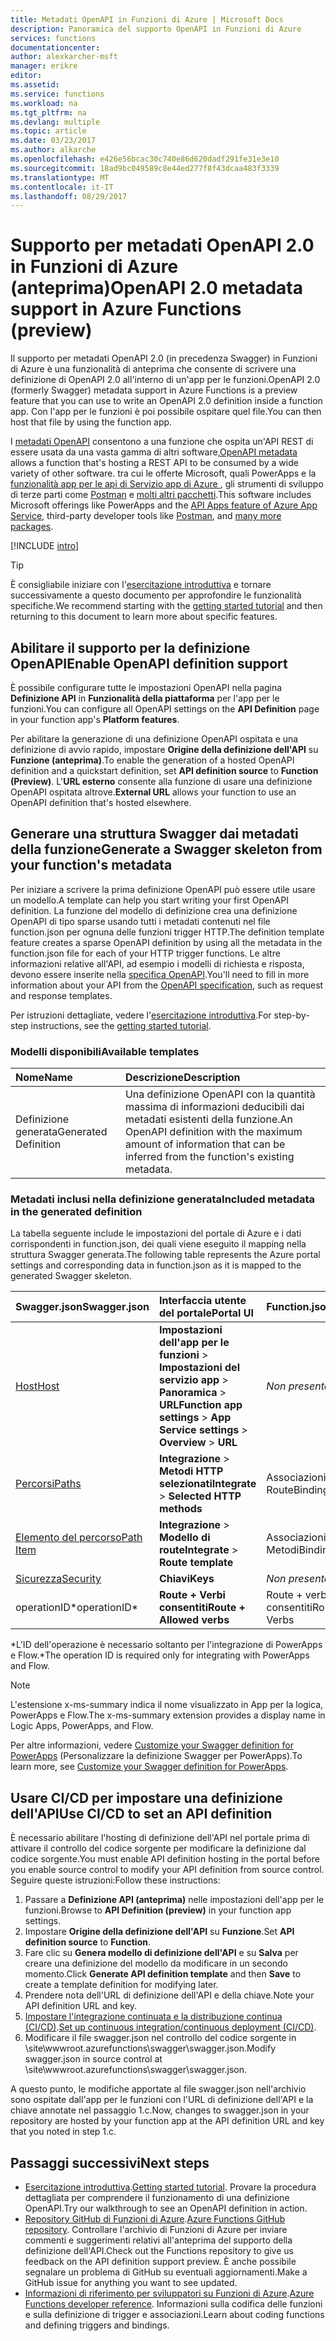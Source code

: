 ```yaml
---
title: Metadati OpenAPI in Funzioni di Azure | Microsoft Docs
description: Panoramica del supporto OpenAPI in Funzioni di Azure
services: functions
documentationcenter: 
author: alexkarcher-msft
manager: erikre
editor: 
ms.assetid: 
ms.service: functions
ms.workload: na
ms.tgt_pltfrm: na
ms.devlang: multiple
ms.topic: article
ms.date: 03/23/2017
ms.author: alkarche
ms.openlocfilehash: e426e56bcac30c740e86d620dadf291fe31e3e10
ms.sourcegitcommit: 18ad9bc049589c8e44ed277f8f43dcaa483f3339
ms.translationtype: MT
ms.contentlocale: it-IT
ms.lasthandoff: 08/29/2017
---
```

# <a name="openapi-20-metadata-support-in-azure-functions-preview"></a><span data-ttu-id="d8f0c-103">Supporto per metadati OpenAPI 2.0 in Funzioni di Azure (anteprima)</span><span class="sxs-lookup"><span data-stu-id="d8f0c-103">OpenAPI 2.0 metadata support in Azure Functions (preview)</span></span>
<span data-ttu-id="d8f0c-104">Il supporto per metadati OpenAPI 2.0 (in precedenza Swagger) in Funzioni di Azure è una funzionalità di anteprima che consente di scrivere una definizione di OpenAPI 2.0 all'interno di un'app per le funzioni.</span><span class="sxs-lookup"><span data-stu-id="d8f0c-104">OpenAPI 2.0 (formerly Swagger) metadata support in Azure Functions is a preview feature that you can use to write an OpenAPI 2.0 definition inside a function app.</span></span> <span data-ttu-id="d8f0c-105">Con l'app per le funzioni è poi possibile ospitare quel file.</span><span class="sxs-lookup"><span data-stu-id="d8f0c-105">You can then host that file by using the function app.</span></span>

<span data-ttu-id="d8f0c-106">I [metadati OpenAPI](http://swagger.io/) consentono a una funzione che ospita un'API REST di essere usata da una vasta gamma di altri software,</span><span class="sxs-lookup"><span data-stu-id="d8f0c-106">[OpenAPI metadata](http://swagger.io/) allows a function that's hosting a REST API to be consumed by a wide variety of other software.</span></span> <span data-ttu-id="d8f0c-107">tra cui le offerte Microsoft, quali PowerApps e la [funzionalità app per le api di Servizio app di Azure ](https://docs.microsoft.com/azure/app-service-api/app-service-api-dotnet-get-started#a-idcodegena-generate-client-code-for-the-data-tier), gli strumenti di sviluppo di terze parti come [Postman](https://www.getpostman.com/docs/importing_swagger) e [molti altri pacchetti](http://swagger.io/tools/).</span><span class="sxs-lookup"><span data-stu-id="d8f0c-107">This software includes Microsoft offerings like PowerApps and the [API Apps feature of Azure App Service](https://docs.microsoft.com/azure/app-service-api/app-service-api-dotnet-get-started#a-idcodegena-generate-client-code-for-the-data-tier), third-party developer tools like [Postman](https://www.getpostman.com/docs/importing_swagger), and [many more packages](http://swagger.io/tools/).</span></span>

[!INCLUDE [intro](../../includes/functions-bindings-intro.md)]

>[!TIP]
><span data-ttu-id="d8f0c-108">È consigliabile iniziare con l'[esercitazione introduttiva](./functions-api-definition-getting-started.md) e tornare successivamente a questo documento per approfondire le funzionalità specifiche.</span><span class="sxs-lookup"><span data-stu-id="d8f0c-108">We recommend starting with the [getting started tutorial](./functions-api-definition-getting-started.md) and then returning to this document to learn more about specific features.</span></span>

## <span data-ttu-id="d8f0c-109"><a name="enable"></a>Abilitare il supporto per la definizione OpenAPI</span><span class="sxs-lookup"><span data-stu-id="d8f0c-109"><a name="enable"></a>Enable OpenAPI definition support</span></span>
<span data-ttu-id="d8f0c-110">È possibile configurare tutte le impostazioni OpenAPI nella pagina **Definizione API** in **Funzionalità della piattaforma** per l'app per le funzioni.</span><span class="sxs-lookup"><span data-stu-id="d8f0c-110">You can configure all OpenAPI settings on the **API Definition** page in your function app's **Platform features**.</span></span>

<span data-ttu-id="d8f0c-111">Per abilitare la generazione di una definizione OpenAPI ospitata e una definizione di avvio rapido, impostare **Origine della definizione dell'API** su **Funzione (anteprima)**.</span><span class="sxs-lookup"><span data-stu-id="d8f0c-111">To enable the generation of a hosted OpenAPI definition and a quickstart definition, set **API definition source** to **Function (Preview)**.</span></span> <span data-ttu-id="d8f0c-112">L'**URL esterno** consente alla funzione di usare una definizione OpenAPI ospitata altrove.</span><span class="sxs-lookup"><span data-stu-id="d8f0c-112">**External URL** allows your function to use an OpenAPI definition that's hosted elsewhere.</span></span>

## <span data-ttu-id="d8f0c-113"><a name="generate-definition"></a>Generare una struttura Swagger dai metadati della funzione</span><span class="sxs-lookup"><span data-stu-id="d8f0c-113"><a name="generate-definition"></a>Generate a Swagger skeleton from your function's metadata</span></span>
<span data-ttu-id="d8f0c-114">Per iniziare a scrivere la prima definizione OpenAPI può essere utile usare un modello.</span><span class="sxs-lookup"><span data-stu-id="d8f0c-114">A template can help you start writing your first OpenAPI definition.</span></span> <span data-ttu-id="d8f0c-115">La funzione del modello di definizione crea una definizione OpenAPI di tipo sparse usando tutti i metadati contenuti nel file function.json per ognuna delle funzioni trigger HTTP.</span><span class="sxs-lookup"><span data-stu-id="d8f0c-115">The definition template feature creates a sparse OpenAPI definition by using all the metadata in the function.json file for each of your HTTP trigger functions.</span></span> <span data-ttu-id="d8f0c-116">Le altre informazioni relative all'API, ad esempio i modelli di richiesta e risposta, devono essere inserite nella [specifica OpenAPI](http://swagger.io/specification/).</span><span class="sxs-lookup"><span data-stu-id="d8f0c-116">You'll need to fill in more information about your API from the [OpenAPI specification](http://swagger.io/specification/), such as request and response templates.</span></span>

<span data-ttu-id="d8f0c-117">Per istruzioni dettagliate, vedere l'[esercitazione introduttiva](./functions-api-definition-getting-started.md).</span><span class="sxs-lookup"><span data-stu-id="d8f0c-117">For step-by-step instructions, see the [getting started tutorial](./functions-api-definition-getting-started.md).</span></span>

### <span data-ttu-id="d8f0c-118"><a name="templates"></a>Modelli disponibili</span><span class="sxs-lookup"><span data-stu-id="d8f0c-118"><a name="templates"></a>Available templates</span></span>

|<span data-ttu-id="d8f0c-119">Nome</span><span class="sxs-lookup"><span data-stu-id="d8f0c-119">Name</span></span>| <span data-ttu-id="d8f0c-120">Descrizione</span><span class="sxs-lookup"><span data-stu-id="d8f0c-120">Description</span></span> |
|:-----|:-----|
|<span data-ttu-id="d8f0c-121">Definizione generata</span><span class="sxs-lookup"><span data-stu-id="d8f0c-121">Generated Definition</span></span>|<span data-ttu-id="d8f0c-122">Una definizione OpenAPI con la quantità massima di informazioni deducibili dai metadati esistenti della funzione.</span><span class="sxs-lookup"><span data-stu-id="d8f0c-122">An OpenAPI definition with the maximum amount of information that can be inferred from the function's existing metadata.</span></span>|

### <span data-ttu-id="d8f0c-123"><a name="quickstart-details"></a>Metadati inclusi nella definizione generata</span><span class="sxs-lookup"><span data-stu-id="d8f0c-123"><a name="quickstart-details"></a>Included metadata in the generated definition</span></span>

<span data-ttu-id="d8f0c-124">La tabella seguente include le impostazioni del portale di Azure e i dati corrispondenti in function.json, dei quali viene eseguito il mapping nella struttura Swagger generata.</span><span class="sxs-lookup"><span data-stu-id="d8f0c-124">The following table represents the Azure portal settings and corresponding data in function.json as it is mapped to the generated Swagger skeleton.</span></span>

|<span data-ttu-id="d8f0c-125">Swagger.json</span><span class="sxs-lookup"><span data-stu-id="d8f0c-125">Swagger.json</span></span>|<span data-ttu-id="d8f0c-126">Interfaccia utente del portale</span><span class="sxs-lookup"><span data-stu-id="d8f0c-126">Portal UI</span></span>|<span data-ttu-id="d8f0c-127">Function.json</span><span class="sxs-lookup"><span data-stu-id="d8f0c-127">Function.json</span></span>|
|:----|:-----|:-----|
|[<span data-ttu-id="d8f0c-128">Host</span><span class="sxs-lookup"><span data-stu-id="d8f0c-128">Host</span></span>](http://swagger.io/specification/#fixed-fields-15)|<span data-ttu-id="d8f0c-129">**Impostazioni dell'app per le funzioni** > **Impostazioni del servizio app** > **Panoramica** > **URL**</span><span class="sxs-lookup"><span data-stu-id="d8f0c-129">**Function app settings** > **App Service settings** > **Overview** > **URL**</span></span>|<span data-ttu-id="d8f0c-130">*Non presente*</span><span class="sxs-lookup"><span data-stu-id="d8f0c-130">*Not present*</span></span>
|[<span data-ttu-id="d8f0c-131">Percorsi</span><span class="sxs-lookup"><span data-stu-id="d8f0c-131">Paths</span></span>](http://swagger.io/specification/#paths-object-29)|<span data-ttu-id="d8f0c-132">**Integrazione** > **Metodi HTTP selezionati**</span><span class="sxs-lookup"><span data-stu-id="d8f0c-132">**Integrate** > **Selected HTTP methods**</span></span>|<span data-ttu-id="d8f0c-133">Associazioni: Route</span><span class="sxs-lookup"><span data-stu-id="d8f0c-133">Bindings: Route</span></span>
|[<span data-ttu-id="d8f0c-134">Elemento del percorso</span><span class="sxs-lookup"><span data-stu-id="d8f0c-134">Path Item</span></span>](http://swagger.io/specification/#path-item-object-32)|<span data-ttu-id="d8f0c-135">**Integrazione** > **Modello di route**</span><span class="sxs-lookup"><span data-stu-id="d8f0c-135">**Integrate** > **Route template**</span></span>|<span data-ttu-id="d8f0c-136">Associazioni: Metodi</span><span class="sxs-lookup"><span data-stu-id="d8f0c-136">Bindings: Methods</span></span>
|[<span data-ttu-id="d8f0c-137">Sicurezza</span><span class="sxs-lookup"><span data-stu-id="d8f0c-137">Security</span></span>](http://swagger.io/specification/#security-scheme-object-112)|<span data-ttu-id="d8f0c-138">**Chiavi**</span><span class="sxs-lookup"><span data-stu-id="d8f0c-138">**Keys**</span></span>|<span data-ttu-id="d8f0c-139">*Non presente*</span><span class="sxs-lookup"><span data-stu-id="d8f0c-139">*Not present*</span></span>|
|<span data-ttu-id="d8f0c-140">operationID*</span><span class="sxs-lookup"><span data-stu-id="d8f0c-140">operationID*</span></span>|<span data-ttu-id="d8f0c-141">**Route + Verbi consentiti**</span><span class="sxs-lookup"><span data-stu-id="d8f0c-141">**Route + Allowed verbs**</span></span>|<span data-ttu-id="d8f0c-142">Route + verbi consentiti</span><span class="sxs-lookup"><span data-stu-id="d8f0c-142">Route + Allowed Verbs</span></span>|

<span data-ttu-id="d8f0c-143">\*L'ID dell'operazione è necessario soltanto per l'integrazione di PowerApps e Flow.</span><span class="sxs-lookup"><span data-stu-id="d8f0c-143">\*The operation ID is required only for integrating with PowerApps and Flow.</span></span>
> [!NOTE]
> <span data-ttu-id="d8f0c-144">L'estensione x-ms-summary indica il nome visualizzato in App per la logica, PowerApps e Flow.</span><span class="sxs-lookup"><span data-stu-id="d8f0c-144">The x-ms-summary extension provides a display name in Logic Apps, PowerApps, and Flow.</span></span>
>
> <span data-ttu-id="d8f0c-145">Per altre informazioni, vedere [Customize your Swagger definition for PowerApps](https://powerapps.microsoft.com/tutorials/customapi-how-to-swagger/) (Personalizzare la definizione Swagger per PowerApps).</span><span class="sxs-lookup"><span data-stu-id="d8f0c-145">To learn more, see [Customize your Swagger definition for PowerApps](https://powerapps.microsoft.com/tutorials/customapi-how-to-swagger/).</span></span>

## <span data-ttu-id="d8f0c-146"><a name="CICD"></a>Usare CI/CD per impostare una definizione dell'API</span><span class="sxs-lookup"><span data-stu-id="d8f0c-146"><a name="CICD"></a>Use CI/CD to set an API definition</span></span>

 <span data-ttu-id="d8f0c-147">È necessario abilitare l'hosting di definizione dell'API nel portale prima di attivare il controllo del codice sorgente per modificare la definizione dal codice sorgente.</span><span class="sxs-lookup"><span data-stu-id="d8f0c-147">You must enable API definition hosting in the portal before you enable source control to modify your API definition from source control.</span></span> <span data-ttu-id="d8f0c-148">Seguire queste istruzioni:</span><span class="sxs-lookup"><span data-stu-id="d8f0c-148">Follow these instructions:</span></span>

1. <span data-ttu-id="d8f0c-149">Passare a **Definizione API (anteprima)** nelle impostazioni dell'app per le funzioni.</span><span class="sxs-lookup"><span data-stu-id="d8f0c-149">Browse to **API Definition (preview)** in your function app settings.</span></span>
  1. <span data-ttu-id="d8f0c-150">Impostare **Origine della definizione dell'API** su **Funzione**.</span><span class="sxs-lookup"><span data-stu-id="d8f0c-150">Set **API definition source** to **Function**.</span></span>
  1. <span data-ttu-id="d8f0c-151">Fare clic su **Genera modello di definizione dell'API** e su **Salva** per creare una definizione del modello da modificare in un secondo momento.</span><span class="sxs-lookup"><span data-stu-id="d8f0c-151">Click **Generate API definition template** and then **Save** to create a template definition for modifying later.</span></span>
  1. <span data-ttu-id="d8f0c-152">Prendere nota dell'URL di definizione dell'API e della chiave.</span><span class="sxs-lookup"><span data-stu-id="d8f0c-152">Note your API definition URL and key.</span></span>
1. <span data-ttu-id="d8f0c-153">[Impostare l'integrazione continuata e la distribuzione continua (CI/CD)](https://docs.microsoft.com/azure/azure-functions/functions-continuous-deployment#continuous-deployment-requirements).</span><span class="sxs-lookup"><span data-stu-id="d8f0c-153">[Set up continuous integration/continuous deployment (CI/CD)](https://docs.microsoft.com/azure/azure-functions/functions-continuous-deployment#continuous-deployment-requirements).</span></span>
2. <span data-ttu-id="d8f0c-154">Modificare il file swagger.json nel controllo del codice sorgente in \site\wwwroot\.azurefunctions\swagger\swagger.json.</span><span class="sxs-lookup"><span data-stu-id="d8f0c-154">Modify swagger.json in source control at \site\wwwroot\.azurefunctions\swagger\swagger.json.</span></span>

<span data-ttu-id="d8f0c-155">A questo punto, le modifiche apportate al file swagger.json nell'archivio sono ospitate dall'app per le funzioni con l'URL di definizione dell'API e la chiave annotate nel passaggio 1.c.</span><span class="sxs-lookup"><span data-stu-id="d8f0c-155">Now, changes to swagger.json in your repository are hosted by your function app at the API definition URL and key that you noted in step 1.c.</span></span>

## <a name="next-steps"></a><span data-ttu-id="d8f0c-156">Passaggi successivi</span><span class="sxs-lookup"><span data-stu-id="d8f0c-156">Next steps</span></span>
* <span data-ttu-id="d8f0c-157">[Esercitazione introduttiva](functions-api-definition-getting-started.md).</span><span class="sxs-lookup"><span data-stu-id="d8f0c-157">[Getting started tutorial](functions-api-definition-getting-started.md).</span></span> <span data-ttu-id="d8f0c-158">Provare la procedura dettagliata per comprendere il funzionamento di una definizione OpenAPI.</span><span class="sxs-lookup"><span data-stu-id="d8f0c-158">Try our walkthrough to see an OpenAPI definition in action.</span></span>
* <span data-ttu-id="d8f0c-159">[Repository GitHub di Funzioni di Azure](https://github.com/Azure/Azure-Functions/).</span><span class="sxs-lookup"><span data-stu-id="d8f0c-159">[Azure Functions GitHub repository](https://github.com/Azure/Azure-Functions/).</span></span> <span data-ttu-id="d8f0c-160">Controllare l'archivio di Funzioni di Azure per inviare commenti e suggerimenti relativi all'anteprima del supporto della definizione dell'API.</span><span class="sxs-lookup"><span data-stu-id="d8f0c-160">Check out the Functions repository to give us feedback on the API definition support preview.</span></span> <span data-ttu-id="d8f0c-161">È anche possibile segnalare un problema di GitHub su eventuali aggiornamenti.</span><span class="sxs-lookup"><span data-stu-id="d8f0c-161">Make a GitHub issue for anything you want to see updated.</span></span>
* <span data-ttu-id="d8f0c-162">[Informazioni di riferimento per sviluppatori su Funzioni di Azure](functions-reference.md).</span><span class="sxs-lookup"><span data-stu-id="d8f0c-162">[Azure Functions developer reference](functions-reference.md).</span></span> <span data-ttu-id="d8f0c-163">Informazioni sulla codifica delle funzioni e sulla definizione di trigger e associazioni.</span><span class="sxs-lookup"><span data-stu-id="d8f0c-163">Learn about coding functions and defining triggers and bindings.</span></span>
